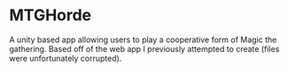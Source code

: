 # MTGHorde
 A unity based app allowing users to play a cooperative form of Magic the gathering. Based off of the web app I previously attempted to create (files were unfortunately corrupted).

